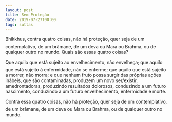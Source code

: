 ```yaml
---
layout: post
title: Sem Proteção
date: 2019-07-27T00:00
tags: suttas
---
```

Bhikkhus, contra quatro coisas, não há proteção, quer seja de um contemplativo, de um brâmane, de um deva ou Mara ou Brahma, ou de qualquer outro no mundo. Quais são essas quatro coisas?

Que aquilo que está sujeito ao envelhecimento, não envelheça; que aquilo que está sujeito à enfermidade, não se enferme; que aquilo que está sujeito a morrer, não morra; e que nenhum fruto possa surgir das próprias ações inábeis, que são contaminadas, produzem um novo ser/existir, amedrontadoras, produzindo resultados dolorosos, conduzindo a um futuro nascimento, conduzindo a um futuro envelhecimento, enfermidade e morte.

Contra essa quatro coisas, não há proteção, quer seja de um contemplativo, de um brâmane, de um deva ou Mara ou Brahma, ou de qualquer outro no mundo.

